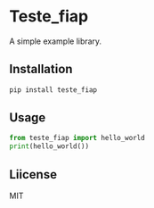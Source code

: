 # Teste_fiap
A simple example library.
## Installation
```sh
pip install teste_fiap
```
## Usage
```python
from teste_fiap import hello_world
print(hello_world())
```
## Liicense
MIT